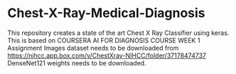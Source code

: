 # Chest-X-Ray-Medical-Diagnosis
This repository creates a state of the art Chest X Ray Classifier using keras.
This is based on COURSERA AI FOR DIAGNOSIS COURSE WEEK 1 Assignment
Images dataset needs to be downloaded from https://nihcc.app.box.com/v/ChestXray-NIHCC/folder/37178474737
DenseNet121 weights needs to be downloaded.
